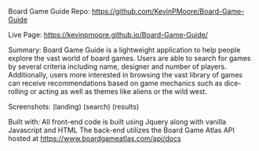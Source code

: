 Board Game Guide
Repo: https://github.com/KevinPMoore/Board-Game-Guide

Live Page: https://kevinpmoore.github.io/Board-Game-Guide/

Summary:
Board Game Guide is a lightweight application to help people explore the vast world of board games.
Users are able to search for games by several criteria including name, designer and number of players.
Additionally, users more interested in browsing the vast library of games can receive recommendations
based on game mechanics such as dice-rolling or acting as well as themes like aliens or the wild west.

Screenshots:
(landing)
(search)
(results)

Built with:
All front-end code is built using Jquery along with vanilla Javascript and HTML
The back-end utilizes the Board Game Atlas API hosted at https://www.boardgameatlas.com/api/docs